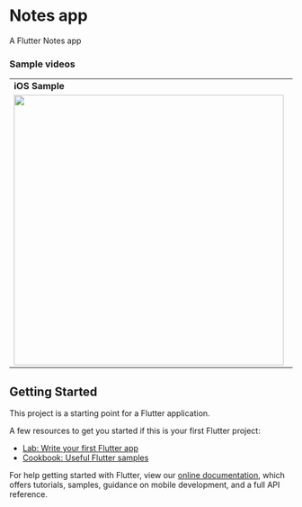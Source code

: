 # Notes app

A Flutter Notes app

### Sample videos

<table>
  <tr>
    <td><b>iOS Sample</></td>
     <td><b>Android Sample</></td>
  </tr>
  <tr>
    <td><img src="https://user-images.githubusercontent.com/5850095/118385930-fab38600-b645-11eb-87dc-9bfe324e3b41.mp4" width=480></td>
    <td><img src="https://user-images.githubusercontent.com/5850095/118386066-2aaf5900-b647-11eb-9c07-f9c7277312fc.mp4" width=480></td>
  </tr>
 </table>



## Getting Started

This project is a starting point for a Flutter application.

A few resources to get you started if this is your first Flutter project:

- [Lab: Write your first Flutter app](https://flutter.dev/docs/get-started/codelab)
- [Cookbook: Useful Flutter samples](https://flutter.dev/docs/cookbook)

For help getting started with Flutter, view our
[online documentation](https://flutter.dev/docs), which offers tutorials,
samples, guidance on mobile development, and a full API reference.

